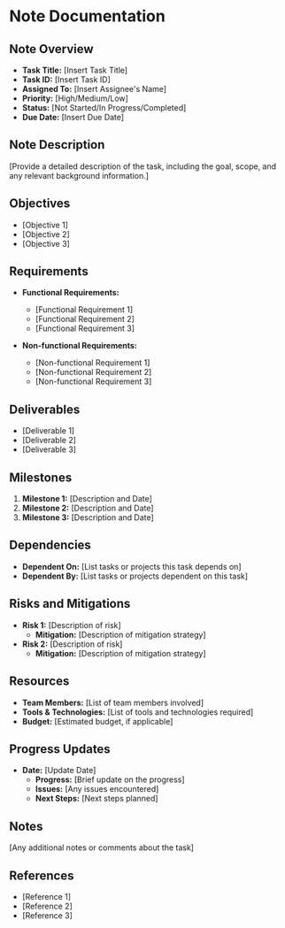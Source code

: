 # Note Documentation

## Note Overview
- **Task Title:** [Insert Task Title]
- **Task ID:** [Insert Task ID]
- **Assigned To:** [Insert Assignee's Name]
- **Priority:** [High/Medium/Low]
- **Status:** [Not Started/In Progress/Completed]
- **Due Date:** [Insert Due Date]

## Note Description
[Provide a detailed description of the task, including the goal, scope, and any relevant background information.]

## Objectives
- [Objective 1]
- [Objective 2]
- [Objective 3]

## Requirements
- **Functional Requirements:**
  - [Functional Requirement 1]
  - [Functional Requirement 2]
  - [Functional Requirement 3]

- **Non-functional Requirements:**
  - [Non-functional Requirement 1]
  - [Non-functional Requirement 2]
  - [Non-functional Requirement 3]

## Deliverables
- [Deliverable 1]
- [Deliverable 2]
- [Deliverable 3]

## Milestones
1. **Milestone 1:** [Description and Date]
2. **Milestone 2:** [Description and Date]
3. **Milestone 3:** [Description and Date]

## Dependencies
- **Dependent On:** [List tasks or projects this task depends on]
- **Dependent By:** [List tasks or projects dependent on this task]

## Risks and Mitigations
- **Risk 1:** [Description of risk]
  - **Mitigation:** [Description of mitigation strategy]
- **Risk 2:** [Description of risk]
  - **Mitigation:** [Description of mitigation strategy]

## Resources
- **Team Members:** [List of team members involved]
- **Tools & Technologies:** [List of tools and technologies required]
- **Budget:** [Estimated budget, if applicable]

## Progress Updates
- **Date:** [Update Date]
  - **Progress:** [Brief update on the progress]
  - **Issues:** [Any issues encountered]
  - **Next Steps:** [Next steps planned]

## Notes
[Any additional notes or comments about the task]

## References
- [Reference 1]
- [Reference 2]
- [Reference 3]
